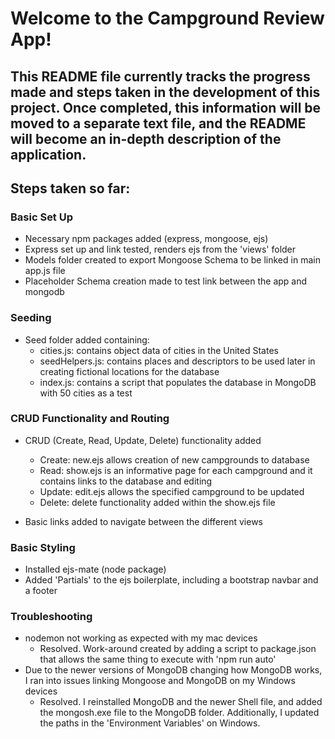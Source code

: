 # Welcome to the Campground Review App!

## This README file currently tracks the progress made and steps taken in the development of this project. Once completed, this information will be moved to a separate text file, and the README will become an in-depth description of the application.

## Steps taken so far:

### Basic Set Up
- Necessary npm packages added (express, mongoose, ejs)
- Express set up and link tested, renders ejs from the 'views' folder
- Models folder created to export Mongoose Schema to be linked in main app.js file
- Placeholder Schema creation made to test link between the app and mongodb

### Seeding
- Seed folder added containing:
    - cities.js: contains object data of cities in the United States
    - seedHelpers.js: contains places and descriptors to be used later in creating fictional locations for the database
    - index.js: contains a script that populates the database in MongoDB with 50 cities as a test

### CRUD Functionality and Routing
- CRUD (Create, Read, Update, Delete) functionality added
    - Create: new.ejs allows creation of new campgrounds to database
    - Read: show.ejs is an informative page for each campground and it contains links to the database and editing
    - Update: edit.ejs allows the specified campground to be updated
    - Delete: delete functionality added within the show.ejs file

- Basic links added to navigate between the different views

### Basic Styling
- Installed ejs-mate (node package) 
- Added 'Partials' to the ejs boilerplate, including a bootstrap navbar and a footer


### Troubleshooting
- nodemon not working as expected with my mac devices
    - Resolved. Work-around created by adding a script to package.json that allows the same thing to execute with 'npm run auto'
- Due to the newer versions of MongoDB changing how MongoDB works, I ran into issues linking Mongoose and MongoDB on my Windows devices
    - Resolved. I reinstalled MongoDB and the newer Shell file, and added the mongosh.exe file to the MongoDB folder. Additionally, I updated the paths in the 'Environment Variables' on Windows.

